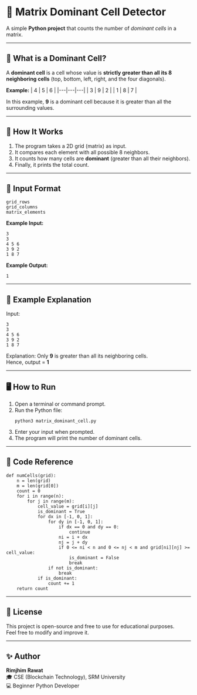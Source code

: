 # 🧮 Matrix Dominant Cell Detector
A simple **Python project** that counts the number of *dominant cells* in a matrix.

---

## 📖 What is a Dominant Cell?
A **dominant cell** is a cell whose value is **strictly greater than all its 8 neighboring cells** (top, bottom, left, right, and the four diagonals).

**Example:**
| 4 | 5 | 6 |
|---|---|---|
| 3 | 9 | 2 |
| 1 | 8 | 7 |

In this example, **9** is a dominant cell because it is greater than all the surrounding values.

---

## 🚀 How It Works
1. The program takes a 2D grid (matrix) as input.  
2. It compares each element with all possible 8 neighbors.  
3. It counts how many cells are **dominant** (greater than all their neighbors).  
4. Finally, it prints the total count.

---

## 🧩 Input Format
```
grid_rows
grid_columns
matrix_elements
```

**Example Input:**
```
3
3
4 5 6
3 9 2
1 8 7
```

**Example Output:**
```
1
```

---

## 🧠 Example Explanation
Input:
```
3
3
4 5 6
3 9 2
1 8 7
```
Explanation: Only **9** is greater than all its neighboring cells.  
Hence, output = **1**

---

## 🖥️ How to Run
1. Open a terminal or command prompt.  
2. Run the Python file:
   ```
   python3 matrix_dominant_cell.py
   ```
3. Enter your input when prompted.  
4. The program will print the number of dominant cells.

---

## 🧾 Code Reference
```
def numCells(grid):
    n = len(grid)
    m = len(grid[0])
    count = 0
    for i in range(n):
        for j in range(m):
            cell_value = grid[i][j]
            is_dominant = True
            for dx in [-1, 0, 1]:
                for dy in [-1, 0, 1]:
                    if dx == 0 and dy == 0:
                        continue
                    ni = i + dx
                    nj = j + dy
                    if 0 <= ni < n and 0 <= nj < m and grid[ni][nj] >= cell_value:
                        is_dominant = False
                        break
                if not is_dominant:
                    break
            if is_dominant:
                count += 1
    return count
```

---

## 📄 License
This project is open-source and free to use for educational purposes.  
Feel free to modify and improve it.

---

## ✨ Author
**Rimjhim Rawat**  
🎓 CSE (Blockchain Technology), SRM University  
💻 Beginner Python Developer

